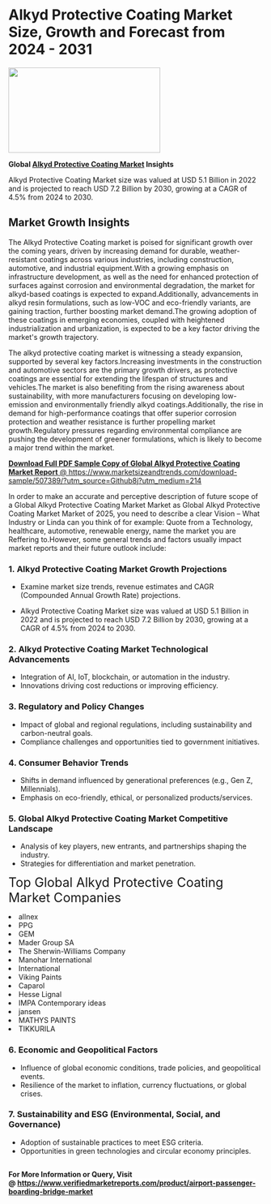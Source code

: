 <H1>Alkyd Protective Coating Market Size, Growth and Forecast from 2024 - 2031</H1><img class="aligncenter size-medium wp-image-584254" src="https://thirdeyenews.in/wp-content/uploads/2024/09/Global-Market-Research-300x168.jpeg" alt="" width="300" height="168" /><p><strong>Global&nbsp;<a href="https://www.marketsizeandtrends.com/download-sample/507389/?utm_source=Github8j?utm_medium=214">Alkyd Protective Coating Market</a> Insights</strong></p><p>Alkyd Protective Coating Market size was valued at USD 5.1 Billion in 2022 and is projected to reach USD 7.2 Billion by 2030, growing at a CAGR of 4.5% from 2024 to 2030.</p><p><h2>Market Growth Insights</h2> <p>The Alkyd Protective Coating market is poised for significant growth over the coming years, driven by increasing demand for durable, weather-resistant coatings across various industries, including construction, automotive, and industrial equipment.With a growing emphasis on infrastructure development, as well as the need for enhanced protection of surfaces against corrosion and environmental degradation, the market for alkyd-based coatings is expected to expand.Additionally, advancements in alkyd resin formulations, such as low-VOC and eco-friendly variants, are gaining traction, further boosting market demand.The growing adoption of these coatings in emerging economies, coupled with heightened industrialization and urbanization, is expected to be a key factor driving the market's growth trajectory.</p> <p><a href="#"></a></p> <p>The alkyd protective coating market is witnessing a steady expansion, supported by several key factors.Increasing investments in the construction and automotive sectors are the primary growth drivers, as protective coatings are essential for extending the lifespan of structures and vehicles.The market is also benefiting from the rising awareness about sustainability, with more manufacturers focusing on developing low-emission and environmentally friendly alkyd coatings.Additionally, the rise in demand for high-performance coatings that offer superior corrosion protection and weather resistance is further propelling market growth.Regulatory pressures regarding environmental compliance are pushing the development of greener formulations, which is likely to become a major trend within the market.</p> <p><a href="#"></p><p><span class=""><strong>Download Full PDF Sample Copy of Global Alkyd Protective Coating Market Report</strong> @ <a href="https://www.marketsizeandtrends.com/download-sample/507389/?utm_source=Github8j?utm_medium=214" target="_blank">https://www.marketsizeandtrends.com/download-sample/507389/?utm_source=Github8j?utm_medium=214</a></span></p><p>In order to make an accurate and perceptive description of future scope of a Global&nbsp;Alkyd Protective Coating Market Market as Global&nbsp;Alkyd Protective Coating Market Market of 2025, you need to describe a clear Vision &ndash; What Industry or Linda can you think of for example: Quote from a Technology, healthcare, automotive, renewable energy, name the market you are Reffering to.However, some general trends and factors usually impact market reports and their future outlook include:</p><h3>1.&nbsp;<strong>Alkyd Protective Coating Market Growth Projections</strong></h3><ul><li>Examine market size trends, revenue estimates and CAGR (Compounded Annual Growth Rate) projections.</li><li><p>Alkyd Protective Coating Market size was valued at USD 5.1 Billion in 2022 and is projected to reach USD 7.2 Billion by 2030, growing at a CAGR of 4.5% from 2024 to 2030.</p></li></ul><h3>2.&nbsp;<strong>Alkyd Protective Coating Market Technological Advancements</strong></h3><ul><li>Integration of AI, IoT, blockchain, or automation in the industry.</li><li>Innovations driving cost reductions or improving efficiency.</li></ul><h3>3.&nbsp;<strong>Regulatory and Policy Changes</strong></h3><ul><li>Impact of global and regional regulations, including sustainability and carbon-neutral goals.</li><li>Compliance challenges and opportunities tied to government initiatives.</li></ul><h3>4.&nbsp;<strong>Consumer Behavior Trends</strong></h3><ul><li>Shifts in demand influenced by generational preferences (e.g., Gen Z, Millennials).</li><li>Emphasis on eco-friendly, ethical, or personalized products/services.</li></ul><h3>5.&nbsp;<strong>Global Alkyd Protective Coating Market Competitive Landscape</strong></h3><ul><li>Analysis of key players, new entrants, and partnerships shaping the industry.</li><li>Strategies for differentiation and market penetration.</li></ul><p data-pm-slice="1 1 []"><span style="color: inherit; font-family: inherit; font-size: 25px;">Top Global Alkyd Protective Coating Market Companies</span></p><div class="" data-test-id=""><p><li>allnex</li><li> PPG</li><li> GEM</li><li> Mader Group SA</li><li> The Sherwin-Williams Company</li><li> Manohar International</li><li> International</li><li> Viking Paints</li><li> Caparol</li><li> Hesse Lignal</li><li> IMPA Contemporary ideas</li><li> jansen</li><li> MATHYS PAINTS</li><li> TIKKURILA</li></p></div><h3>6.&nbsp;<strong>Economic and Geopolitical Factors</strong></h3><ul><li>Influence of global economic conditions, trade policies, and geopolitical events.</li><li>Resilience of the market to inflation, currency fluctuations, or global crises.</li></ul><h3>7.&nbsp;<strong>Sustainability and ESG (Environmental, Social, and Governance)</strong></h3><ul><li>Adoption of sustainable practices to meet ESG criteria.</li><li>Opportunities in green technologies and circular economy principles.</li></ul><h2><strong style="font-size: 14px;">For More Information or Query, Visit @&nbsp;</strong><a style="background-color: #ffffff; font-size: 14px;" href="https://www.marketsizeandtrends.com/report/alkyd-protective-coating-market/" target="_blank">https://www.verifiedmarketreports.com/product/airport-passenger-boarding-bridge-market</a></h2>